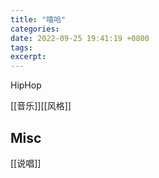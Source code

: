 ```yaml
---
title: "嘻哈"
categories: 
date: 2022-09-25 19:41:19 +0800
tags: 
excerpt: 
---
```




HipHop


[[音乐]][[风格]]




## Misc

[[说唱]]


